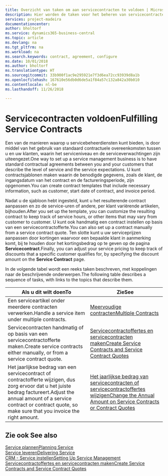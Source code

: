 ```yaml
---
title: Overzicht van taken om aan servicecontracten te voldoen | Microsoft Docs
description: Hier worden de taken voor het beheren van servicecontracten met klanten beschreven.
services: project-madeira
documentationcenter: 
author: bholtorf
ms.service: dynamics365-business-central
ms.topic: article
ms.devlang: na
ms.tgt_pltfrm: na
ms.workload: na
ms.search.keywords: contract, agreement, configure
ms.date: 10/01/2018
ms.author: bholtorf
ms.translationtype: HT
ms.sourcegitcommit: 33b900f1ac9e295921e7f3d6ea72cc93939d8a1b
ms.openlocfilehash: 167610e56db0d6de5a1f84a57c132a842a30b010
ms.contentlocale: nl-be
ms.lasthandoff: 11/26/2018

---
```

# <a name="fulfilling-service-contracts"></a><span data-ttu-id="1bc19-103">Servicecontracten voldoen</span><span class="sxs-lookup"><span data-stu-id="1bc19-103">Fulfilling Service Contracts</span></span> 
<span data-ttu-id="1bc19-104">Een van de manieren waarop u servicebeheerdiensten kunt bieden, is door middel van het gebruik van standaard contractuele overeenkomsten tussen u en uw klanten, waarin het serviceniveau en de serviceverwachtingen zijn uiteengezet.</span><span class="sxs-lookup"><span data-stu-id="1bc19-104">One way to set up a service management business is to have standard contractual agreements between you and your customers that describe the level of service and the service expectations.</span></span> <span data-ttu-id="1bc19-105">U kunt contractsjablonen maken waarin de benodigde gegevens, zoals de klant, de ingangsdatum van het contract en de factureringsperiode, zijn opgenomen.</span><span class="sxs-lookup"><span data-stu-id="1bc19-105">You can create contract templates that include necessary information, such as customer, start date of contract, and invoice period.</span></span>  
  
<span data-ttu-id="1bc19-106">Nadat u de sjabloon hebt ingesteld, kunt u het resulterende contract aanpassen en zo de service-uren of andere, per klant variërende artikelen, bijhouden.</span><span class="sxs-lookup"><span data-stu-id="1bc19-106">After you set up the template, you can customize the resulting contract to keep track of service hours, or other items that may vary from customer to customer.</span></span> <span data-ttu-id="1bc19-107">U kunt ook handmatig een contract instellen op basis van een servicecontractofferte.</span><span class="sxs-lookup"><span data-stu-id="1bc19-107">You can also set up a contract manually from a service contract quote.</span></span> <span data-ttu-id="1bc19-108">Ten slotte kunt u uw serviceprijzen aanpassen door kortingen waarvoor een bepaalde klant in aanmerking komt, bij te houden door het kortingsbedrag op te geven op de pagina **Servicecontract**.</span><span class="sxs-lookup"><span data-stu-id="1bc19-108">Finally, you can adjust your service pricing to keep track of discounts that a specific customer qualifies for, by specifying the discount amount on the **Service Contract** page.</span></span>  

<span data-ttu-id="1bc19-109">In de volgende tabel wordt een reeks taken beschreven, met koppelingen naar de beschrijvende onderwerpen.</span><span class="sxs-lookup"><span data-stu-id="1bc19-109">The following table describes a sequence of tasks, with links to the topics that describe them.</span></span>   
  
|<span data-ttu-id="1bc19-110">**Als u dit wilt doen**</span><span class="sxs-lookup"><span data-stu-id="1bc19-110">**To**</span></span>|<span data-ttu-id="1bc19-111">**Zie**</span><span class="sxs-lookup"><span data-stu-id="1bc19-111">**See**</span></span>|  
|------------|-------------|  
|<span data-ttu-id="1bc19-112">Een serviceartikel onder meerdere contracten verwerken.</span><span class="sxs-lookup"><span data-stu-id="1bc19-112">Handle a service item under multiple contracts.</span></span> | [<span data-ttu-id="1bc19-113">Meervoudige contracten</span><span class="sxs-lookup"><span data-stu-id="1bc19-113">Multiple Contracts</span></span>](service-multiple-contracts.md)|  
|<span data-ttu-id="1bc19-114">Servicecontracten handmatig of op basis van een servicecontractofferte maken.</span><span class="sxs-lookup"><span data-stu-id="1bc19-114">Create service contracts either manually, or from a service contract quote.</span></span>| [<span data-ttu-id="1bc19-115">Servicecontractoffertes en servicecontracten maken</span><span class="sxs-lookup"><span data-stu-id="1bc19-115">Create Service Contracts and Service Contract Quotes</span></span>](service-how-to-create-service-contracts-and-service-contract-quotes.md)|
|<span data-ttu-id="1bc19-116">Het jaarlijkse bedrag van een servicecontract of contractofferte wijzigen, dus zorg ervoor dat u het juiste bedrag factureert.</span><span class="sxs-lookup"><span data-stu-id="1bc19-116">Adjust the annual amount of a service contract or contract quote, so make sure that you invoice the right amount.</span></span>|[<span data-ttu-id="1bc19-117">Het jaarlijkse bedrag van servicecontracten of servicecontractoffertes wijzigen</span><span class="sxs-lookup"><span data-stu-id="1bc19-117">Change the Annual Amount on Service Contracts or Contract Quotes</span></span>](service-how-to-change-the-annual-amount-on-service-contracts-or-contract-quotes.md)|

## <a name="see-also"></a><span data-ttu-id="1bc19-118">Zie ook </span><span class="sxs-lookup"><span data-stu-id="1bc19-118">See also</span></span>
[<span data-ttu-id="1bc19-119">Service plannen</span><span class="sxs-lookup"><span data-stu-id="1bc19-119">Planning Service</span></span>](service-plan-service.md)  
[<span data-ttu-id="1bc19-120">Service leveren</span><span class="sxs-lookup"><span data-stu-id="1bc19-120">Delivering Service</span></span>](service-deliver-service.md)  
[<span data-ttu-id="1bc19-121">CRM - Service instellen</span><span class="sxs-lookup"><span data-stu-id="1bc19-121">Setting Up Service Management</span></span>](service-setup-service.md)  
[<span data-ttu-id="1bc19-122">Servicecontractoffertes en servicecontracten maken</span><span class="sxs-lookup"><span data-stu-id="1bc19-122">Create Service Contracts and Service Contract Quotes</span></span>](service-how-to-create-service-contracts-and-service-contract-quotes.md)  

